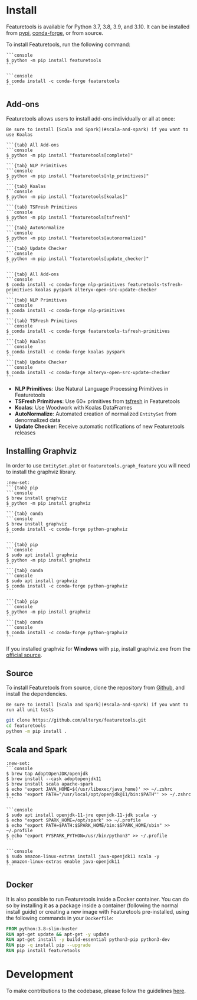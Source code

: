 # Install

Featuretools is available for Python 3.7, 3.8, 3.9, and 3.10. It can be installed from [pypi](https://pypi.org/project/featuretools/), [conda-forge](https://anaconda.org/conda-forge/featuretools), or from source.

To install Featuretools, run the following command:

````{tab} PyPI
```console
$ python -m pip install featuretools
```
````

````{tab} Conda
```console
$ conda install -c conda-forge featuretools
```
````

## Add-ons

Featuretools allows users to install add-ons individually or all at once:

```{hint}
Be sure to install [Scala and Spark](#scala-and-spark) if you want to use Koalas
```

````{tab} PyPI
```{tab} All Add-ons
```console
$ python -m pip install "featuretools[complete]"
```
```{tab} NLP Primitives
```console
$ python -m pip install "featuretools[nlp_primitives]"
```
```{tab} Koalas
```console
$ python -m pip install "featuretools[koalas]"
```
```{tab} TSFresh Primitives
```console
$ python -m pip install "featuretools[tsfresh]"
```
```{tab} AutoNormalize
```console
$ python -m pip install "featuretools[autonormalize]"
```
```{tab} Update Checker
```console
$ python -m pip install "featuretools[update_checker]"
```
````
````{tab} Conda
```{tab} All Add-ons
```console
$ conda install -c conda-forge nlp-primitives featuretools-tsfresh-primitives koalas pyspark alteryx-open-src-update-checker
```
```{tab} NLP Primitives
```console
$ conda install -c conda-forge nlp-primitives
```
```{tab} TSFresh Primitives
```console
$ conda install -c conda-forge featuretools-tsfresh-primitives
```
```{tab} Koalas
```console
$ conda install -c conda-forge koalas pyspark
```
```{tab} Update Checker
```console
$ conda install -c conda-forge alteryx-open-src-update-checker
```
````

- **NLP Primitives**: Use Natural Language Processing Primitives in Featuretools
- **TSFresh Primitives**: Use 60+ primitives from [tsfresh](https://tsfresh.readthedocs.io/en/latest/) in Featuretools
- **Koalas**: Use Woodwork with Koalas DataFrames
- **AutoNormalize**: Automated creation of normalized `EntitySet` from denormalized data
- **Update Checker**: Receive automatic notifications of new Featuretools releases

## Installing Graphviz

In order to use `EntitySet.plot` or `featuretools.graph_feature` you will need to install the graphviz library.

````{tab} macOS
:new-set:
```{tab} pip
```console
$ brew install graphviz
$ python -m pip install graphviz
```
```{tab} conda
```console
$ brew install graphviz
$ conda install -c conda-forge python-graphviz
```
````

````{tab} Ubuntu
```{tab} pip
```console
$ sudo apt install graphviz
$ python -m pip install graphviz
```
```{tab} conda
```console
$ sudo apt install graphviz
$ conda install -c conda-forge python-graphviz
```
````

````{tab} Windows
```{tab} pip
```console
$ python -m pip install graphviz
```
```{tab} conda
```console
$ conda install -c conda-forge python-graphviz
```
````

If you installed graphviz for **Windows** with `pip`, install graphviz.exe from the [official source](https://graphviz.org/download/#windows).

## Source

To install Featuretools from source, clone the repository from [Github](https://github.com/alteryx/featuretools), and install the dependencies.

```{hint}
Be sure to install [Scala and Spark](#scala-and-spark) if you want to run all unit tests
```

```bash
git clone https://github.com/alteryx/featuretools.git
cd featuretools
python -m pip install .
```

## Scala and Spark

````{tab} macOS
:new-set:
```console
$ brew tap AdoptOpenJDK/openjdk
$ brew install --cask adoptopenjdk11
$ brew install scala apache-spark
$ echo 'export JAVA_HOME=$(/usr/libexec/java_home)' >> ~/.zshrc
$ echo 'export PATH="/usr/local/opt/openjdk@11/bin:$PATH"' >> ~/.zshrc
```
````

````{tab} Ubuntu
```console
$ sudo apt install openjdk-11-jre openjdk-11-jdk scala -y
$ echo "export SPARK_HOME=/opt/spark" >> ~/.profile
$ echo "export PATH=$PATH:$SPARK_HOME/bin:$SPARK_HOME/sbin" >> ~/.profile
$ echo "export PYSPARK_PYTHON=/usr/bin/python3" >> ~/.profile
```
````

````{tab} Amazon Linux
```console
$ sudo amazon-linux-extras install java-openjdk11 scala -y
$ amazon-linux-extras enable java-openjdk11
```
````

## Docker

It is also possible to run Featuretools inside a Docker container.
You can do so by installing it as a package inside a container (following the normal install guide) or
creating a new image with Featuretools pre-installed, using the following commands in your `Dockerfile`:

```dockerfile
FROM python:3.8-slim-buster
RUN apt-get update && apt-get -y update
RUN apt-get install -y build-essential python3-pip python3-dev
RUN pip -q install pip --upgrade
RUN pip install featuretools
```

# Development

To make contributions to the codebase, please follow the guidelines [here](https://github.com/alteryx/featuretools/blob/main/contributing.md).
